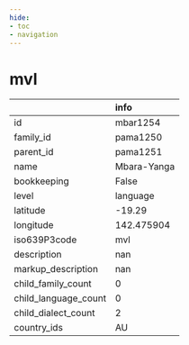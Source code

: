 ```yaml
---
hide:
- toc
- navigation
---
```

# mvl
|                      | info        |
|:---------------------|:------------|
| id                   | mbar1254    |
| family_id            | pama1250    |
| parent_id            | pama1251    |
| name                 | Mbara-Yanga |
| bookkeeping          | False       |
| level                | language    |
| latitude             | -19.29      |
| longitude            | 142.475904  |
| iso639P3code         | mvl         |
| description          | nan         |
| markup_description   | nan         |
| child_family_count   | 0           |
| child_language_count | 0           |
| child_dialect_count  | 2           |
| country_ids          | AU          |